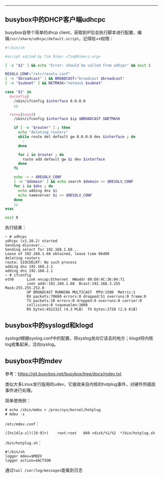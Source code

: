 

---

## busybox中的DHCP客户端udhcpc

busybox自带个简单的dhcp client，获取到IP后会执行脚本进行配置，编辑`/usr/share/udhcpc/default.script`，记得给+x权限：

```bash
#!/bin/sh

#script edited by Tim Riker <Tim@Rikers.org>

[ -z "$1" ] && echo "Error: should be called from udhcpc" && exit 1

RESOLV_CONF="/etc/resolv.conf"
[ -n "$broadcast" ] && BROADCAST="broadcast $broadcast"
[ -n "$subnet" ] && NETMASK="netmask $subnet"

case "$1" in
  deconfig)
    /sbin/ifconfig $interface 0.0.0.0
    ;;

  renew|bound)
    /sbin/ifconfig $interface $ip $BROADCAST $NETMASK

    if [ -n "$router" ] ; then
      echo "deleting routers"
      while route del default gw 0.0.0.0 dev $interface ; do
        :
      done

      for i in $router ; do
        route add default gw $i dev $interface
      done
    fi

    echo -n > $RESOLV_CONF
    [ -n "$domain" ] && echo search $domain >> $RESOLV_CONF
    for i in $dns ; do
      echo adding dns $i
      echo nameserver $i >> $RESOLV_CONF
    done
    ;;
esac

exit 0
```

执行结果：
```
~ # udhcpc
udhcpc (v1.20.2) started
Sending discover...
Sending select for 192.168.1.68...
Lease of 192.168.1.68 obtained, lease time 86400
deleting routers
route: SIOCDELRT: No such process
adding dns 192.168.2.1
adding dns 192.168.2.1
~ # ifconfig
eth0      Link encap:Ethernet  HWaddr 00:E0:4C:36:04:71
          inet addr:192.168.1.68  Bcast:192.168.3.255  Mask:255.255.252.0
          UP BROADCAST RUNNING MULTICAST  MTU:1500  Metric:1
          RX packets:70680 errors:0 dropped:51 overruns:0 frame:0
          TX packets:10 errors:0 dropped:0 overruns:0 carrier:0
          collisions:0 txqueuelen:1000
          RX bytes:4522321 (4.3 MiB)  TX bytes:2728 (2.6 KiB)
```



## busybox中的syslogd和klogd

syslogd根据syslog.conf中的配置，将syslog发向它该去的地方；klogd将内核log收集起来，注向syslog。



## busybox中的mdev

参考：https://git.busybox.net/busybox/tree/docs/mdev.txt

类似大多Linux发行版用的udev，它接收来自内核的hotplug事件，对硬件热插拔事件进行处理。

简单使用例：

```
# echo /sbin/mdev > /proc/sys/kernel/hotplug
# mdev -s
```

`/etc/mdev.conf`：

```
([hs]d[a-z])([0-9]+)	root:root	660	>disk/%1/%2  */bin/hotplug.sh
```

`/bin/hotplug.sh`：

```
#!/bin/sh
logger mdev=$MDEV
logger action=$ACTION
```

通过`tail /var/log/messages`能看到日志